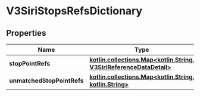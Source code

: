 # V3SiriStopsRefsDictionary

## Properties
Name | Type | Description | Notes
------------ | ------------- | ------------- | -------------
**stopPointRefs** | [**kotlin.collections.Map&lt;kotlin.String, V3SiriReferenceDataDetail&gt;**](V3SiriReferenceDataDetail.md) |  |  [optional]
**unmatchedStopPointRefs** | [**kotlin.collections.Map&lt;kotlin.String, kotlin.String&gt;**](.md) |  |  [optional]
